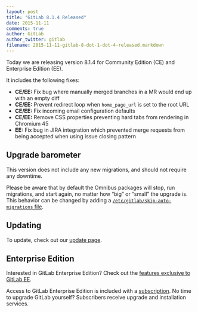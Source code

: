 ```yaml
---
layout: post
title: "GitLab 8.1.4 Released"
date: 2015-11-11
comments: true
author: GitLab
author_twitter: gitlab
filename: 2015-11-11-gitlab-8-dot-1-dot-4-released.markdown
---
```


Today we are releasing version 8.1.4 for Community Edition (CE) and Enterprise
Edition (EE).

It includes the following fixes:

- **CE/EE:** Fix bug where manually merged branches in a MR would end up with an
  empty diff
- **CE/EE:** Prevent redirect loop when `home_page_url` is set to the root URL
- **CE/EE:** Fix incoming email configuration defaults
- **CE/EE:** Remove CSS properties preventing hard tabs from rendering in Chromium
  45
- **EE:** Fix bug in JIRA integration which prevented merge requests from being
  accepted when using issue closing pattern

<!-- more -->

## Upgrade barometer

This version does not include any new migrations, and should not require any
downtime.

Please be aware that by default the Omnibus packages will stop, run migrations,
and start again, no matter how “big” or “small” the upgrade is. This behavior
can be changed by adding a [`/etc/gitlab/skip-auto-migrations`
file](http://doc.gitlab.com/omnibus/update/README.html).

## Updating

To update, check out our [update page](https://about.gitlab.com/update).

## Enterprise Edition

Interested in GitLab Enterprise Edition?
Check out the [features exclusive to GitLab EE](http://about.gitlab.com/features/#enterprise).

Access to GitLab Enterprise Edition is included with a [subscription](http://www.gitlab.com/pricing).
No time to upgrade GitLab yourself?
Subscribers receive upgrade and installation services.
